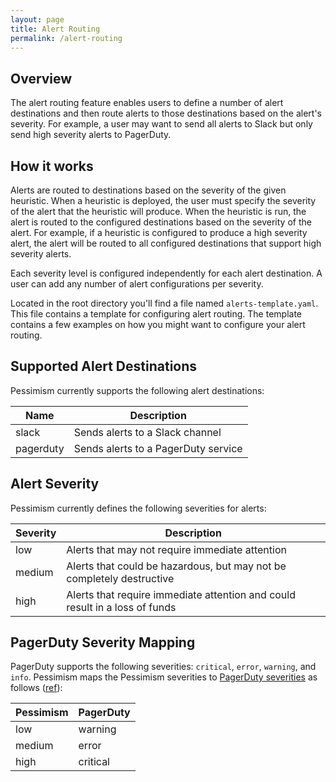 ```yaml
---
layout: page
title: Alert Routing
permalink: /alert-routing
---
```



## Overview

The alert routing feature enables users to define a number of alert destinations
and then route alerts to those destinations based on the alert's severity.
For example, a user may want to send all alerts to Slack but only send high
severity alerts to PagerDuty.

## How it works

Alerts are routed to destinations based on the severity of the given heuristic.
When a heuristic is deployed, the user must specify the severity of the alert
that the heuristic will produce. When the heuristic is run, the alert is routed
to the configured destinations based on the severity of the alert. For example,
if a heuristic is configured to produce a high severity alert, the alert will be
routed to all configured destinations that support high severity alerts.

Each severity level is configured independently for each alert destination.
A user can add any number of alert configurations per severity.

Located in the root directory you'll find a file named `alerts-template.yaml`.
This file contains a template for configuring alert routing. The template contains
a few examples on how you might want to configure your alert routing.

## Supported Alert Destinations

Pessimism currently supports the following alert destinations:

| Name      | Description                         |
|-----------|-------------------------------------|
| slack     | Sends alerts to a Slack channel     |
| pagerduty | Sends alerts to a PagerDuty service |

## Alert Severity

Pessimism currently defines the following severities for alerts:

| Severity | Description                                                                 |
|----------|-----------------------------------------------------------------------------|
| low      | Alerts that may not require immediate attention                             |
| medium   | Alerts that could be hazardous, but may not be completely destructive       |
| high     | Alerts that require immediate attention and could result in a loss of funds |

## PagerDuty Severity Mapping

PagerDuty supports the following severities: `critical`, `error`, `warning`,
and `info`. Pessimism maps the Pessimism severities to
[PagerDuty severities](https://developer.pagerduty.com/docs/ZG9jOjExMDI5NTgx-send-an-alert-event)
as follows ([ref](../internal/core/alert.go)):

| Pessimism | PagerDuty |
|-----------|-----------|
| low       | warning   |
| medium    | error     |
| high      | critical  |
